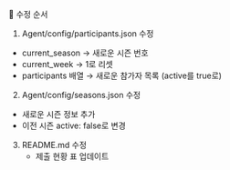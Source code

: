🔄 수정 순서
1. Agent/config/participants.json 수정
  - current_season → 새로운 시즌 번호
  - current_week → 1로 리셋
  - participants 배열 → 새로운 참가자 목록 (active를 true로)
2. Agent/config/seasons.json 수정
  - 새로운 시즌 정보 추가
  - 이전 시즌 active: false로 변경
3. README.md 수정
   - 제출 현황 표 업데이트